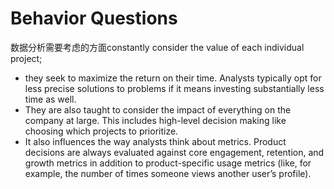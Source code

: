 # Behavior Questions

数据分析需要考虑的方面constantly consider the value of each individual project;

*  they seek to maximize the return on their time. Analysts typically opt for less precise solutions to problems if it means investing substantially less time as well. 
* They are also taught to consider the impact of everything on the company at large. This includes high-level decision making like choosing which projects to prioritize. 
* It also influences the way analysts think about metrics. Product decisions are always evaluated against core engagement, retention, and growth metrics in addition to product-specific usage metrics \(like, for example, the number of times someone views another user’s profile\).

